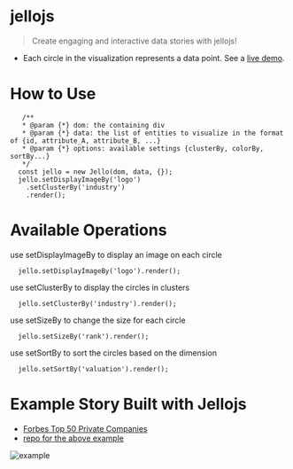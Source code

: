 # jellojs
> Create engaging and interactive data stories with jellojs!

- Each circle in the visualization represents a data point. See a [live demo](https://www.liuchang.dev/cloud50).

# How to Use
```
   /**
   * @param {*} dom: the containing div
   * @param {*} data: the list of entities to visualize in the format of {id, attribute_A, attribute_B, ...}
   * @param {*} options: available settings {clusterBy, colorBy, sortBy...}
   */
  const jello = new Jello(dom, data, {});
  jello.setDisplayImageBy('logo')
    .setClusterBy('industry')
    .render();
```
# Available Operations
use setDisplayImageBy to display an image on each circle
```
  jello.setDisplayImageBy('logo').render();
```
use setClusterBy to display the circles in clusters
```
  jello.setClusterBy('industry').render();
```
use setSizeBy to change the size for each circle
```
  jello.setSizeBy('rank').render();
```
use setSortBy to sort the circles based on the dimension
```
  jello.setSortBy('valuation').render();
```

# Example Story Built with Jellojs
- [Forbes Top 50 Private Companies](https://www.liuchang.dev/cloud50)
- [repo for the above example](https://github.com/chngl/me/blob/main/pages/cloud50.js)

![example](https://dl.airtable.com/.attachmentThumbnails/ed67b7e9d0bfb40f6365e13ad46f34c4/8a02ef07)

